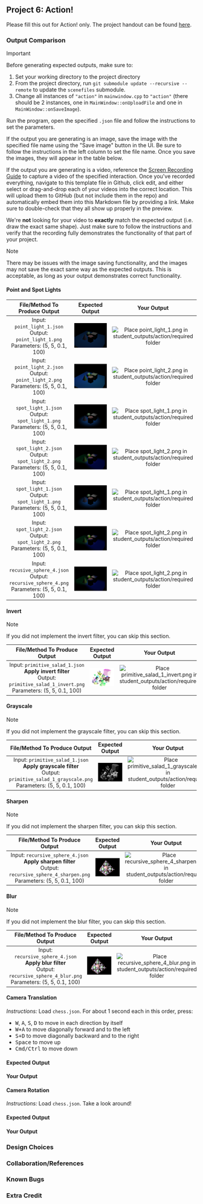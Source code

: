 ## Project 6: Action!

Please fill this out for Action! only. The project handout can be found [here](https://cs1230.graphics/projects/realtime/2).

### Output Comparison

> [!IMPORTANT]
> Before generating expected outputs, make sure to:
>
> 1. Set your working directory to the project directory
> 2. From the project directory, run `git submodule update --recursive --remote` to update the `scenefiles` submodule.
> 3. Change all instances of `"action"` in `mainwindow.cpp` to `"action"` (there should be 2 instances, one in `MainWindow::onUploadFile` and one in `MainWindow::onSaveImage`).

Run the program, open the specified `.json` file and follow the instructions to set the parameters.

If the output you are generating is an image, save the image with the specified file name using the "Save image" button in the UI. Be sure to follow the instructions in the left column to set the file name. Once you save the images, they will appear in the table below.

If the output you are generating is a video, reference the [Screen Recording Guide](https://cs1230.graphics/docs/screen-recording) to capture a video of the specified interaction. Once you've recorded everything, navigate to this template file in Github, click edit, and either select or drag-and-drop each of your videos into the correct location. This will upload them to GitHub (but not include them in the repo) and automatically embed them into this Markdown file by providing a link. Make sure to double-check that they all show up properly in the preview.

We're **not** looking for your video to **exactly** match the expected output (i.e. draw the exact same shape). Just make sure to follow the instructions and verify that the recording fully demonstrates the functionality of that part of your project.

> [!NOTE]
> There may be issues with the image saving functionality, and the images may not save the exact same way as the expected outputs. This is acceptable, as long as your output demonstrates correct functionality.

#### Point and Spot Lights

|                                     File/Method To Produce Output                                     |                                                Expected Output                                                 |                                                       Your Output                                                       |
| :---------------------------------------------------------------------------------------------------: | :------------------------------------------------------------------------------------------------------------: | :---------------------------------------------------------------------------------------------------------------------: |
|     Input: `point_light_1.json`<br/>Output: `point_light_1.png`<br/>Parameters: (5, 5, 0.1, 100)      | ![](https://raw.githubusercontent.com/BrownCSCI1230/scenefiles/main/action/required_outputs/point_light_1.png) | ![Place point_light_1.png in student_outputs/action/required folder](student_outputs/action/required/point_light_1.png) |
|     Input: `point_light_2.json`<br/>Output: `point_light_2.png`<br/>Parameters: (5, 5, 0.1, 100)      | ![](https://raw.githubusercontent.com/BrownCSCI1230/scenefiles/main/action/required_outputs/point_light_2.png) | ![Place point_light_2.png in student_outputs/action/required folder](student_outputs/action/required/point_light_2.png) |
|      Input: `spot_light_1.json`<br/>Output: `spot_light_1.png`<br/> Parameters: (5, 5, 0.1, 100)      | ![](https://raw.githubusercontent.com/BrownCSCI1230/scenefiles/main/action/required_outputs/spot_light_1.png)  |  ![Place spot_light_1.png in student_outputs/action/required folder](student_outputs/action/required/spot_light_1.png)  |
|      Input: `spot_light_2.json`<br/>Output: `spot_light_2.png`<br/>Parameters: (5, 5, 0.1, 100)       | ![](https://raw.githubusercontent.com/BrownCSCI1230/scenefiles/main/action/required_outputs/spot_light_2.png)  |  ![Place spot_light_2.png in student_outputs/action/required folder](student_outputs/action/required/spot_light_2.png)  |
|      Input: `spot_light_1.json`<br/>Output: `spot_light_1.png`<br/> Parameters: (5, 5, 0.1, 100)      | ![](https://raw.githubusercontent.com/BrownCSCI1230/scenefiles/main/action/required_outputs/spot_light_1.png)  |  ![Place spot_light_1.png in student_outputs/action/required folder](student_outputs/action/required/spot_light_1.png)  |
|      Input: `spot_light_2.json`<br/>Output: `spot_light_2.png`<br/>Parameters: (5, 5, 0.1, 100)       | ![](https://raw.githubusercontent.com/BrownCSCI1230/scenefiles/main/action/required_outputs/spot_light_2.png)  |  ![Place spot_light_2.png in student_outputs/action/required folder](student_outputs/action/required/spot_light_2.png)  |
| Input: `recusive_sphere_4.json`<br/>Output: `recursive_sphere_4.png`<br/>Parameters: (5, 5, 0.1, 100) | ![](https://raw.githubusercontent.com/BrownCSCI1230/scenefiles/main/action/required_outputs/spot_light_2.png)  |  ![Place spot_light_2.png in student_outputs/action/required folder](student_outputs/action/required/spot_light_2.png)  |

#### Invert

> [!NOTE]
> If you did not implement the invert filter, you can skip this section.

|                                                      File/Method To Produce Output                                                      |                                                      Expected Output                                                      |                                                                  Your Output                                                                  |
| :-------------------------------------------------------------------------------------------------------------------------------------: | :-----------------------------------------------------------------------------------------------------------------------: | :-------------------------------------------------------------------------------------------------------------------------------------------: |
| Input: `primitive_salad_1.json`<br/>**Apply invert filter**<br/>Output: `primitive_salad_1_invert.png`<br/>Parameters: (5, 5, 0.1, 100) | ![](https://raw.githubusercontent.com/BrownCSCI1230/scenefiles/main/action/required_outputs/primitive_salad_1_invert.png) | ![Place primitive_salad_1_invert.png in student_outputs/action/required folder](student_outputs/action/required/primitive_salad_1_invert.png) |

#### Grayscale

> [!NOTE]
> If you did not implement the grayscale filter, you can skip this section.

|                                                         File/Method To Produce Output                                                         |                                                       Expected Output                                                        |                                                                     Your Output                                                                     |
| :-------------------------------------------------------------------------------------------------------------------------------------------: | :--------------------------------------------------------------------------------------------------------------------------: | :-------------------------------------------------------------------------------------------------------------------------------------------------: |
| Input: `primitive_salad_1.json`<br/>**Apply grayscale filter**<br/>Output: `primitive_salad_1_grayscale.png`<br/>Parameters: (5, 5, 0.1, 100) | ![](https://raw.githubusercontent.com/BrownCSCI1230/scenefiles/main/action/required_outputs/primitive_salad_1_grayscale.png) | ![Place primitive_salad_1_grayscale.png in student_outputs/action/required folder](student_outputs/action/required/primitive_salad_1_grayscale.png) |

#### Sharpen

> [!NOTE]
> If you did not implement the sharpen filter, you can skip this section.

|                                                        File/Method To Produce Output                                                        |                                                       Expected Output                                                       |                                                                    Your Output                                                                    |
| :-----------------------------------------------------------------------------------------------------------------------------------------: | :-------------------------------------------------------------------------------------------------------------------------: | :-----------------------------------------------------------------------------------------------------------------------------------------------: |
| Input: `recursive_sphere_4.json`<br/>**Apply sharpen filter**<br/>Output: `recursive_sphere_4_sharpen.png`<br/>Parameters: (5, 5, 0.1, 100) | ![](https://raw.githubusercontent.com/BrownCSCI1230/scenefiles/main/action/required_outputs/recursive_sphere_4_sharpen.png) | ![Place recursive_sphere_4_sharpen.png in student_outputs/action/required folder](student_outputs/action/required/recursive_sphere_4_sharpen.png) |

#### Blur

> [!NOTE]
> If you did not implement the blur filter, you can skip this section.

|                                                     File/Method To Produce Output                                                     |                                                     Expected Output                                                      |                                                                 Your Output                                                                 |
| :-----------------------------------------------------------------------------------------------------------------------------------: | :----------------------------------------------------------------------------------------------------------------------: | :-----------------------------------------------------------------------------------------------------------------------------------------: |
| Input: `recursive_sphere_4.json`<br/>**Apply blur filter**<br/>Output: `recursive_sphere_4_blur.png`<br/>Parameters: (5, 5, 0.1, 100) | ![](https://raw.githubusercontent.com/BrownCSCI1230/scenefiles/main/action/required_outputs/recursive_sphere_4_blur.png) | ![Place recursive_sphere_4_blur.png in student_outputs/action/required folder](student_outputs/action/required/recursive_sphere_4_blur.png) |

#### Camera Translation

_Instructions:_ Load `chess.json`. For about 1 second each in this order, press:

- <kbd>W</kbd>, <kbd>A</kbd>, <kbd>S</kbd>, <kbd>D</kbd> to move in each direction by itself
- <kbd>W+A</kbd> to move diagonally forward and to the left
- <kbd>S+D</kbd> to move diagonally backward and to the right
- <kbd>Space</kbd> to move up
- <kbd>Cmd/Ctrl</kbd> to move down

#### Expected Output

#### Your Output

<!---
Paste your output on top of this comment!
-->

#### Camera Rotation

_Instructions:_ Load `chess.json`. Take a look around!

#### Expected Output

#### Your Output

<!---
Paste your output on top of this comment!
-->

### Design Choices

### Collaboration/References

### Known Bugs

### Extra Credit
